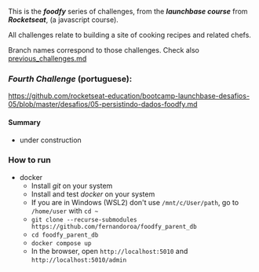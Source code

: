 This is the ***foodfy*** series of challenges, from the ***launchbase course*** from ***Rocketseat***, (a javascript course).  

All challenges relate to building a site of cooking recipes and related chefs.

Branch names correspond to those challenges. Check also [previous_challenges.md](previous_challenges.md)

### ***Fourth Challenge*** (portuguese):

https://github.com/rocketseat-education/bootcamp-launchbase-desafios-05/blob/master/desafios/05-persistindo-dados-foodfy.md

#### Summary

* under construction

### How to run 

- docker
  * Install *git* on your system
  * Install and test *docker* on your system
  * If you are in Windows (WSL2) don't use `/mnt/c/User/path`, go to `/home/user` with `cd ~`
  * `git clone --recurse-submodules https://github.com/fernandoroa/foodfy_parent_db`
  * `cd foodfy_parent_db`
  * `docker compose up`
  * In the browser, open `http://localhost:5010` and `http://localhost:5010/admin`

